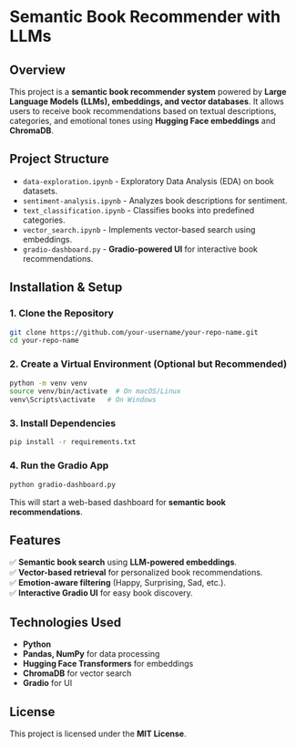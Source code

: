 # Semantic Book Recommender with LLMs

## Overview
This project is a **semantic book recommender system** powered by **Large Language Models (LLMs), embeddings, and vector databases**. It allows users to receive book recommendations based on textual descriptions, categories, and emotional tones using **Hugging Face embeddings** and **ChromaDB**.

## Project Structure
- `data-exploration.ipynb` - Exploratory Data Analysis (EDA) on book datasets.
- `sentiment-analysis.ipynb` - Analyzes book descriptions for sentiment.
- `text_classification.ipynb` - Classifies books into predefined categories.
- `vector_search.ipynb` - Implements vector-based search using embeddings.
- `gradio-dashboard.py` - **Gradio-powered UI** for interactive book recommendations.

## Installation & Setup

### 1. Clone the Repository
```bash
git clone https://github.com/your-username/your-repo-name.git
cd your-repo-name
```

### 2. Create a Virtual Environment (Optional but Recommended)
```bash
python -m venv venv
source venv/bin/activate  # On macOS/Linux
venv\Scripts\activate   # On Windows
```

### 3. Install Dependencies
```bash
pip install -r requirements.txt
```

### 4. Run the Gradio App
```bash
python gradio-dashboard.py
```
This will start a web-based dashboard for **semantic book recommendations**.

## Features
✅ **Semantic book search** using **LLM-powered embeddings**.  
✅ **Vector-based retrieval** for personalized book recommendations.  
✅ **Emotion-aware filtering** (Happy, Surprising, Sad, etc.).  
✅ **Interactive Gradio UI** for easy book discovery.  

## Technologies Used
- **Python**
- **Pandas, NumPy** for data processing
- **Hugging Face Transformers** for embeddings
- **ChromaDB** for vector search
- **Gradio** for UI

## License
This project is licensed under the **MIT License**.
